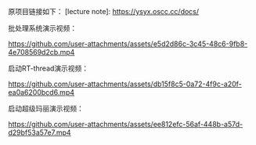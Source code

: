原项目链接如下：
[lecture note]: https://ysyx.oscc.cc/docs/

批处理系统演示视频：


https://github.com/user-attachments/assets/e5d2d86c-3c45-48c6-9fb8-4e708569d2cb.mp4


启动RT-thread演示视频：


https://github.com/user-attachments/assets/db15f8c5-0a72-4f9c-a20f-ea0a6200bcd6.mp4


启动超级玛丽演示视频：


https://github.com/user-attachments/assets/ee812efc-56af-448b-a57d-d29bf53a57e7.mp4

